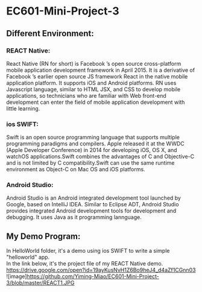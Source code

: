 # EC601-Mini-Project-3
## Different Environment:
### REACT Native:
React Native (RN for short) is Facebook ’s open source cross-platform mobile application development framework in April 2015. It is a derivative of Facebook ’s earlier open source JS framework React in the native mobile application platform. It supports iOS and Android platforms. RN uses Javascript language, similar to HTML JSX, and CSS to develop mobile applications, so technicians who are familiar with Web front-end development can enter the field of mobile application development with little learning.
### ios SWIFT:
Swift is an open source programming language that supports multiple programming paradigms and compilers. Apple released it at the WWDC (Apple Developer Conference) in 2014 for developing iOS, OS X, and watchOS applications.Swift combines the advantages of C and Objective-C and is not limited by C compatibility.Swift can use the same runtime environment as Object-C on Mac OS and iOS platforms.
### Android Studio:
Android Studio is an Android integrated development tool launched by Google, based on IntelliJ IDEA. Similar to Eclipse ADT, Android Studio provides integrated Android development tools for development and debugging. It uses Java as it programming lannguage. 

## My Demo Program:
In HelloWorld folder, it's a demo using ios SWIFT to write a simple "helloworld" app.</br>
In the link below, it's the project file of my REACT Native demo.</br>
https://drive.google.com/open?id=19ayKusNvH1Z6Bo9heJ4_d4aZf1CGnn03
![image]https://github.com/Yiming-Miao/EC601-Mini-Project-3/blob/master/REACT1.JPG
